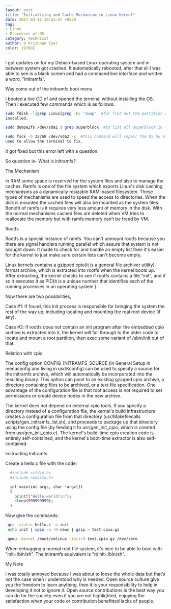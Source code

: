 ```yaml
---
layout: post
title: "Initializing and Cache Mechanism in Linux Kernel"
date: 2017-03-12 10:51:47 +0530
tag:
- Linux
- Processes of OS
category: technical
author: B Krishnan Iyer
color: 1976D2
---
```

I got updates on for my Debian-based Linux operating system and in between system got crashed. It
automatically rebooted, after that all I was able to see is a black screen and had a command line interface
and written a word, “initramfs”.

Way come out of the initramfs boot menu

I booted a live CD of and opened the terminal without installing the OS. Then I executed few commands which
is as follows:
```sh
sudo fdisk -l|grep Linux|grep -Ev 'swap'  #for find out the partition drive in which the crashed OS is
installed.

sudo dumpe2fs /dev/sda2 | grep superblock  #to list all superblock in the partition.

sudo fsck -b 32768 /dev/sda2 -y  #this command will repair the OS by alternate superblock and ‘y’ flag is
used to allow the terminal to fix.
```
It got fixed but this error left with a question.

So question is- What is initramfs?

The Mechanism

In RAM some space is reserved for the system files and also to manage the caches. Ramfs is one of the file
system which exports Linux's disk caching mechanisms as a dynamically resizable RAM-based filesystem. These
types of mechanisms are used to speed the access to directories. When the disk is mounted the cached files
will also be mounted as the system files. Benefit of ramfs is it requires very less amount of memory in the
disk. With the normal mechanisms cached files are deleted when VM tries to reallocate the memory but with
ramfs memory can’t be freed by VM.

Rootfs

Rootfs is a special instance of ramfs. You can't unmount rootfs because you there are signal handlers
running parallel which assure that system is not brought down. It made to check for and handle an empty list
then it's easier for the kernel to just make sure certain lists can't become empty.

Linux kernels contains a gzipped cpio(it is a general file archiver utility) format archive, which is
extracted into rootfs when the kernel boots up.  After extracting, the kernel checks to see if rootfs
contains a file "init", and if so it executes it as PID(it is a unique number that identifies each of the
running processes in an operating system ).

Now there are two possibilities,

Case #1:  If found, this init process is responsible for bringing the system the rest of the way up,
including locating and mounting the real root device (if any).

Case #2: If rootfs does not contain an init program after the embedded cpio archive is extracted into it,
the kernel will fall through to the older code to locate and mount a root partition, then exec some variant
of /sbin/init out of that.

Relation with cpio

The config option CONFIG_INITRAMFS_SOURCE (in General Setup in menuconfig and living in usr/Kconfig) can be
used to specify a source for the initramfs archive, which will automatically be incorporated into the
resulting binary.  This option can point to an existing gzipped cpio archive, a directory containing files
to be archived, or a text file specification. One advantage of the configuration file is that root access is
not required to set permissions or create device nodes in the new archive.

The kernel does not depend on external cpio tools.  If you specify a directory instead of a configuration
file, the kernel's build infrastructure creates a configuration file from that directory (usr/Makefilecalls
scripts/gen_initramfs_list.sh), and proceeds to package up that directory using the config file (by feeding
it to usr/gen_init_cpio, which is created from usr/gen_init_cpio.c).  The kernel's build-time cpio
creation code is entirely self-contained, and the kernel's boot-time extractor is also self-contained.


Instructing  Initramfs

  Create a hello.c file with the code:
```sh
  #include <stdio.h>
  #include <unistd.h>

  int main(int argc, char *argv[])
  {
    printf("Hello world!\n");
    sleep(999999999);
  }
```
Now give the commands:
```sh
 gcc -static hello.c -o init
 echo init | cpio -o -H newc | gzip > test.cpio.gz

 qemu -kernel /boot/vmlinuz -initrd test.cpio.gz /dev/zero

```
When debugging a normal root file system, it's nice to be able to boot with "init=/bin/sh".  The initramfs
equivalent is "rdinit=/bin/sh".

My Note

I was totally annoyed because I was about to loose the whole data but that’s not the case when I understood
why is needed. Open source culture give you the freedom to learn anything, then it is your responsibility
to help in developing it not to ignore it. Open source contributions is the best way you can do for the
society even if you are not highlighted, enjoying the satisfaction when your code or contribution
benefitted lacks of people.
